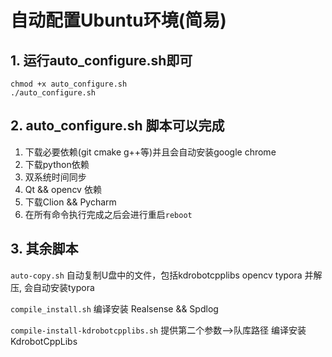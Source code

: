 # 自动配置Ubuntu环境(简易)

## 1. 运行auto_configure.sh即可

```shell
chmod +x auto_configure.sh
./auto_configure.sh
```

## 2. auto_configure.sh 脚本可以完成

1. 下载必要依赖(git cmake g++等)并且会自动安装google chrome
2. 下载python依赖
3. 双系统时间同步
4. Qt && opencv 依赖
5. 下载Clion && Pycharm
6. 在所有命令执行完成之后会进行重启`reboot`

## 3. 其余脚本

`auto-copy.sh` 自动复制U盘中的文件，包括kdrobotcpplibs opencv typora 并解压, 会自动安装typora

`compile_install.sh` 编译安装 Realsense && Spdlog

`compile-install-kdrobotcpplibs.sh` 提供第二个参数-->队库路径 编译安装 KdrobotCppLibs
